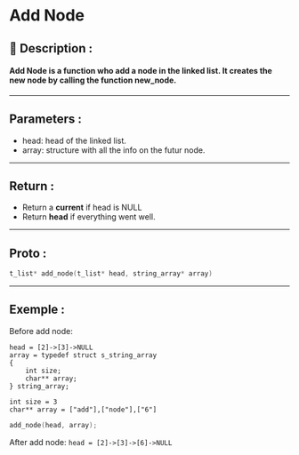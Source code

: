 # Add Node

## 📝 Description :
#### Add Node is a function who add a node in the linked list. It creates the new node by calling the function new_node.
---
## Parameters :
- head: head of the linked list.
- array: structure with all the info on the futur node.
---
## Return :
- Return a **current** if head is NULL
- Return **head** if everything went well.
---
## Proto :
```c
t_list* add_node(t_list* head, string_array* array)
```
---
## Exemple : 

Before add node:
```
head = [2]->[3]->NULL
array = typedef struct s_string_array
{
    int size;
    char** array;
} string_array;

int size = 3
char** array = ["add"],["node"],["6"]
```

```c
add_node(head, array);
```

After add node:
```head = [2]->[3]->[6]->NULL```